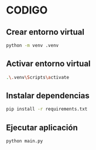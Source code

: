 # CODIGO

## Crear entorno virtual

```bash
python -m venv .venv
```

## Activar entorno virtual

```bash
.\.venv\Scripts\activate
```

## Instalar dependencias

```bash
pip install -r requirements.txt
```

## Ejecutar aplicación

```bash
python main.py
```
